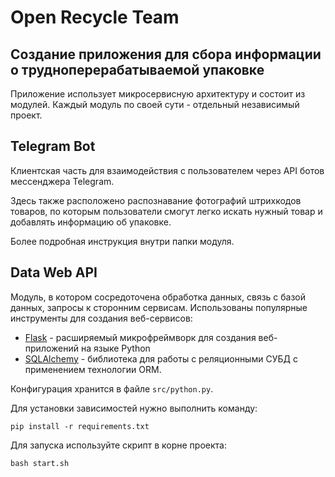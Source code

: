 # Open Recycle Team
## Cоздание приложения для сбора информации о трудноперерабатываемой упаковке

Приложение использует микросервисную архитектуру и состоит из модулей.
Каждый модуль по своей сути - отдельный независимый проект.

## Telegram Bot

Клиентская часть для взаимодействия с пользователем через API ботов мессенджера Telegram.

Здесь также расположено распознавание фотографий штрихкодов товаров, 
по которым пользователи смогут легко искать нужный товар и добавлять информацию об упаковке.

Более подробная инструкция внутри папки модуля. 

## Data Web API 

Модуль, в котором сосредоточена обработка данных, связь с базой данных, запросы к сторонним сервисам.
Использованы популярные инструменты для создания веб-сервисов: 
- [Flask](https://flask.palletsprojects.com/) - расширяемый микрофреймворк для создания веб-приложений на языке Python
- [SQLAlchemy](https://www.sqlalchemy.org/) - библиотека для работы с реляционными СУБД с применением технологии ORM.

Конфигурация хранится в файле `src/python.py`.

Для установки зависимостей нужно выполнить команду:

```pip install -r requirements.txt```

Для запуска используйте скрипт в корне проекта:

```bash start.sh```
